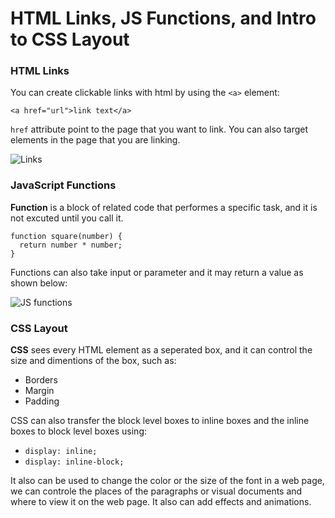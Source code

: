 # HTML Links, JS Functions, and Intro to CSS Layout

### HTML Links
You can create clickable links with html by using the `<a>` element:
```
<a href="url">link text</a>
```
`href` attribute point to the page that you want to link.
You can also target elements in the page that you are linking.

![Links](https://www.webdevelopersnotes.com/wp-content/uploads/html-links-target-attribute-of-anchor-tag.png)

### JavaScript Functions
**Function** is a block of related code that performes a specific task, and it is not excuted until you call it.


```
function square(number) {
  return number * number;
}
```
Functions can also take input or parameter and it may return a value as shown below:

![JS functions](https://www.educative.io/api/edpresso/shot/5141322169057280/image/5687876839800832)

### CSS Layout
**CSS** sees every HTML element as a seperated box, and it can control the size and dimentions of the box, such as:
* Borders
* Margin
* Padding

CSS can also transfer the block level boxes to inline boxes and the inline boxes to block level boxes using:
* `display: inline;`
* `display: inline-block;`

It also can be used to change the color or the size of the font in a web page, we can controle the places of the paragraphs or visual documents and where to view it on the web page. It also can add effects and animations.